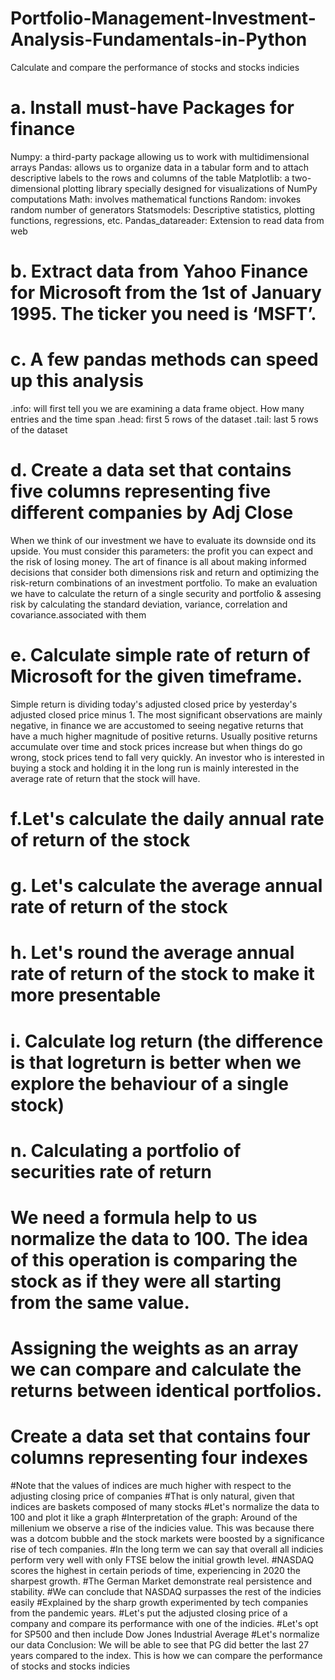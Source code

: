 # Portfolio-Management-Investment-Analysis-Fundamentals-in-Python

Calculate and compare the performance of stocks and stocks indicies
# a. Install must-have Packages for finance

Numpy: a third-party package allowing us to work with multidimensional arrays
Pandas: allows us to organize data in a tabular form and to attach descriptive labels to the rows and columns of the table
Matplotlib: a two-dimensional plotting library specially designed for visualizations of NumPy computations
Math: involves mathematical functions
Random: invokes random number of generators
Statsmodels: Descriptive statistics, plotting functions, regressions, etc.
Pandas_datareader: Extension to read data from web

# b. Extract data from Yahoo Finance for Microsoft from the 1st of January 1995. The ticker you need is ‘MSFT’. 

# c. A few pandas methods can speed up this analysis
.info: will first tell you we are examining a data frame object. How many entries and the time span
.head: first 5 rows of the dataset
.tail: last 5 rows of the dataset

# d. Create a data set that contains five columns representing five different companies by Adj Close

When we think of our investment we have to evaluate its downside ond its upside. You must consider this parameters: the profit you can expect and the risk of losing money.
The art of finance is all about making informed decisions that consider both dimensions risk and return and optimizing the risk-return combinations of an investment portfolio.
To make an evaluation we have to calculate the return of a single security and portfolio & assesing risk by calculating the standard deviation, variance, correlation and covariance.associated with them

# e. Calculate simple rate of return of Microsoft for the given timeframe.
Simple return is dividing today's adjusted closed price by yesterday's adjusted closed price minus 1.
The most significant observations are mainly negative, in finance we are accustomed to seeing negative returns that have a much higher magnitude of positive returns. Usually positive returns accumulate over time and stock prices increase but when things do go wrong, stock prices tend to fall very quickly. An investor who is interested in buying a stock and holding it in the long run is mainly interested in the average rate of return that the stock will have.    

# f.Let's calculate the daily annual rate of return of the stock
# g. Let's calculate the average annual rate of return of the stock
# h. Let's round the average annual rate of return of the stock to make it more presentable
# i. Calculate log return (the difference is that logreturn is better when we explore the behaviour of a single stock)
# n. Calculating a portfolio of securities rate of return 
# We need a formula help to us normalize the data to 100. The idea of this operation is comparing the stock as if they were all starting from the same value.
# Assigning the weights as an array we can compare and calculate the returns between identical portfolios. 

# Create a data set that contains four columns representing four indexes
#Note that the values of indices are much higher with respect to the adjusting closing price of companies
#That is only natural, given that indices are baskets composed of many stocks
#Let's normalize the data to 100 and plot it like a graph
#Interpretation of the graph: Around of the millenium we observe a rise of the indicies value. This was because there was a dotcom bubble and the stock markets were boosted by a significance rise of tech companies.
#In the long term we can say that overall all indicies perform very well with only FTSE below the initial growth level.
#NASDAQ scores the highest in certain periods of time, experiencing in 2020 the sharpest growth.
#The German Market demonstrate real persistence and stability. 
#We can conclude that NASDAQ surpasses the rest of the indicies easily
#Explained by the sharp growth experimented by tech companies from the pandemic years.
#Let's put the adjusted closing price of a company and compare its performance with one of the indicies.
#Let's opt for SP500 and then include Dow Jones Industrial Average
#Let's normalize our data 
Conclusion: We will be able to see that PG did better the last 27 years compared to the index.
This is how we can compare the performance of stocks and stocks indicies
